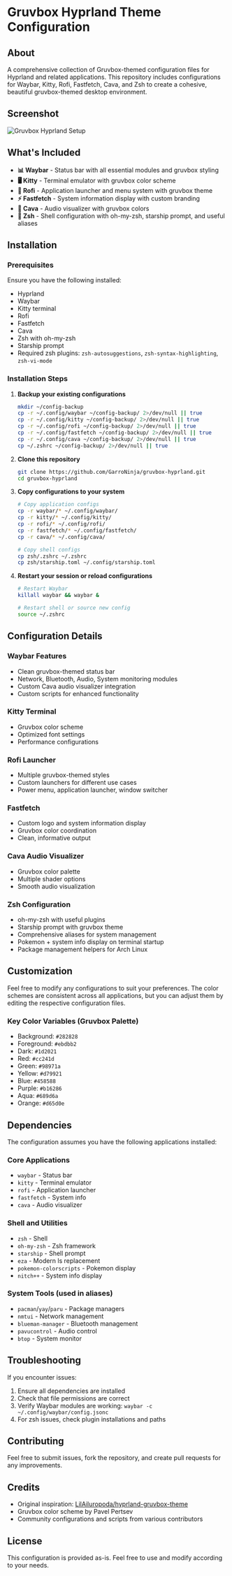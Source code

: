 # Gruvbox Hyprland Theme Configuration

## About

A comprehensive collection of Gruvbox-themed configuration files for Hyprland and related applications. This repository includes configurations for Waybar, Kitty, Rofi, Fastfetch, Cava, and Zsh to create a cohesive, beautiful gruvbox-themed desktop environment.

## Screenshot

![Gruvbox Hyprland Setup](image)

## What's Included

- **📊 Waybar** - Status bar with all essential modules and gruvbox styling
- **🖥️ Kitty** - Terminal emulator with gruvbox color scheme
- **🚀 Rofi** - Application launcher and menu system with gruvbox theme
- **⚡ Fastfetch** - System information display with custom branding
- **🎵 Cava** - Audio visualizer with gruvbox colors
- **🐚 Zsh** - Shell configuration with oh-my-zsh, starship prompt, and useful aliases

## Installation

### Prerequisites

Ensure you have the following installed:

- Hyprland
- Waybar
- Kitty terminal
- Rofi
- Fastfetch
- Cava
- Zsh with oh-my-zsh
- Starship prompt
- Required zsh plugins: `zsh-autosuggestions`, `zsh-syntax-highlighting`, `zsh-vi-mode`

### Installation Steps

1. **Backup your existing configurations**
   ```bash
   mkdir ~/config-backup
   cp -r ~/.config/waybar ~/config-backup/ 2>/dev/null || true
   cp -r ~/.config/kitty ~/config-backup/ 2>/dev/null || true
   cp -r ~/.config/rofi ~/config-backup/ 2>/dev/null || true
   cp -r ~/.config/fastfetch ~/config-backup/ 2>/dev/null || true
   cp -r ~/.config/cava ~/config-backup/ 2>/dev/null || true
   cp ~/.zshrc ~/config-backup/ 2>/dev/null || true
   ```

2. **Clone this repository**
   ```bash
   git clone https://github.com/GarroNinja/gruvbox-hyprland.git
   cd gruvbox-hyprland
   ```

3. **Copy configurations to your system**
   ```bash
   # Copy application configs
   cp -r waybar/* ~/.config/waybar/
   cp -r kitty/* ~/.config/kitty/
   cp -r rofi/* ~/.config/rofi/
   cp -r fastfetch/* ~/.config/fastfetch/
   cp -r cava/* ~/.config/cava/
   
   # Copy shell configs
   cp zsh/.zshrc ~/.zshrc
   cp zsh/starship.toml ~/.config/starship.toml
   ```

4. **Restart your session or reload configurations**
   ```bash
   # Restart Waybar
   killall waybar && waybar &
   
   # Restart shell or source new config
   source ~/.zshrc
   ```

## Configuration Details

### Waybar Features
- Clean gruvbox-themed status bar
- Network, Bluetooth, Audio, System monitoring modules
- Custom Cava audio visualizer integration
- Custom scripts for enhanced functionality

### Kitty Terminal
- Gruvbox color scheme
- Optimized font settings
- Performance configurations

### Rofi Launcher
- Multiple gruvbox-themed styles
- Custom launchers for different use cases
- Power menu, application launcher, window switcher

### Fastfetch
- Custom logo and system information display
- Gruvbox color coordination
- Clean, informative output

### Cava Audio Visualizer
- Gruvbox color palette
- Multiple shader options
- Smooth audio visualization

### Zsh Configuration
- oh-my-zsh with useful plugins
- Starship prompt with gruvbox theme
- Comprehensive aliases for system management
- Pokemon + system info display on terminal startup
- Package management helpers for Arch Linux

## Customization

Feel free to modify any configurations to suit your preferences. The color schemes are consistent across all applications, but you can adjust them by editing the respective configuration files.

### Key Color Variables (Gruvbox Palette)
- Background: `#282828`
- Foreground: `#ebdbb2`
- Dark: `#1d2021`
- Red: `#cc241d`
- Green: `#98971a`
- Yellow: `#d79921`
- Blue: `#458588`
- Purple: `#b16286`
- Aqua: `#689d6a`
- Orange: `#d65d0e`

## Dependencies

The configuration assumes you have the following applications installed:

### Core Applications
- `waybar` - Status bar
- `kitty` - Terminal emulator  
- `rofi` - Application launcher
- `fastfetch` - System info
- `cava` - Audio visualizer

### Shell and Utilities
- `zsh` - Shell
- `oh-my-zsh` - Zsh framework
- `starship` - Shell prompt
- `eza` - Modern ls replacement
- `pokemon-colorscripts` - Pokemon display
- `nitch++` - System info display

### System Tools (used in aliases)
- `pacman`/`yay`/`paru` - Package managers
- `nmtui` - Network management
- `blueman-manager` - Bluetooth management
- `pavucontrol` - Audio control
- `btop` - System monitor

## Troubleshooting

If you encounter issues:

1. Ensure all dependencies are installed
2. Check that file permissions are correct
3. Verify Waybar modules are working: `waybar -c ~/.config/waybar/config.jsonc`
4. For zsh issues, check plugin installations and paths

## Contributing

Feel free to submit issues, fork the repository, and create pull requests for any improvements.

## Credits

- Original inspiration: [LilAiluropoda/hyprland-gruvbox-theme](https://github.com/LilAiluropoda/hyprland-gruvbox-theme)
- Gruvbox color scheme by Pavel Pertsev
- Community configurations and scripts from various contributors

## License

This configuration is provided as-is. Feel free to use and modify according to your needs.





